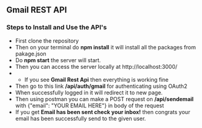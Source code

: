 ## Gmail REST API

### Steps to Install and Use the API's

- First clone the repository
- Then on your terminal do **npm install** it will install all the packages from pakage.json
- Do **npm start** the server will start.
- Then you can access the server locally at http://localhost:3000/
- -  If you see  **Gmail Rest Api** then everything is working fine
- Then go to this link **/api/auth/gmail** for authenticating using OAuth2
- When successfully logged in it will redirect it to new page.
- Then using postman you can make a POST request on **/api/sendemail** with {"email": "YOUR EMAIL HERE"}  in body of the request
- If you get **Email has been sent check your inbox!** then congrats your email has been successfully send to the given user.